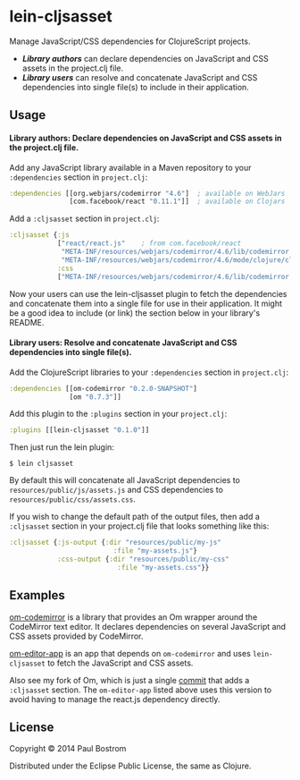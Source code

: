 # lein-cljsasset

Manage JavaScript/CSS dependencies for ClojureScript projects.

* _**Library authors**_ can declare dependencies on JavaScript and CSS assets in the project.clj file.
* _**Library users**_ can resolve and concatenate JavaScript and CSS dependencies into single file(s) to include in their application.

## Usage

#### Library authors: Declare dependencies on JavaScript and CSS assets in the project.clj file.

Add any JavaScript library available in a Maven repository to your `:dependencies` section in `project.clj`:

```clj
:dependencies [[org.webjars/codemirror "4.6"]  ; available on WebJars
               [com.facebook/react "0.11.1"]]  ; available on Clojars
```

Add a `:cljsasset` section in `project.clj`:
```clj
:cljsasset {:js
            ["react/react.js"    ; from com.facebook/react
             "META-INF/resources/webjars/codemirror/4.6/lib/codemirror.js" ; from org.webjars/codemirror
             "META-INF/resources/webjars/codemirror/4.6/mode/clojure/clojure.js"]
            :css
            ["META-INF/resources/webjars/codemirror/4.6/lib/codemirror.css"]}
```

Now your users can use the lein-cljsasset plugin to fetch the dependencies and concatenate them into a single file for use in their application. It might be a good idea to include (or link) the section below in your library's README.

#### Library users: Resolve and concatenate JavaScript and CSS dependencies into single file(s).

Add the ClojureScript libraries to your `:dependencies` section in `project.clj`:
```clj
:dependencies [[om-codemirror "0.2.0-SNAPSHOT"]
               [om "0.7.3"]]
```

Add this plugin to the `:plugins` section in your `project.clj`:
```clj
:plugins [[lein-cljsasset "0.1.0"]]
```

Then just run the lein plugin:

    $ lein cljsasset

By default this will concatenate all JavaScript dependencies to `resources/public/js/assets.js` and CSS dependencies to `resources/public/css/assets.css`.

If you wish to change the default path of the output files, then add a `:cljsasset` section in your project.clj file that looks something like this:

```clj
:cljsasset {:js-output {:dir "resources/public/my-js"
                          :file "my-assets.js"}
            :css-output {:dir "resources/public/my-css"
                           :file "my-assets.css"}}
```

## Examples
[om-codemirror](https://github.com/pbostrom/om-codemirror) is a library that provides an Om wrapper around the CodeMirror text editor. It declares dependencies on several JavaScript and CSS assets provided by CodeMirror.

[om-editor-app](https://github.com/pbostrom/om-editor-app) is an app that depends on `om-codemirror` and uses `lein-cljsasset` to fetch the JavaScript and CSS assets.

Also see my fork of Om, which is just a single [commit](https://github.com/pbostrom/om/commit/dbcc4a2b567c851bb00763d98130558599e8ec5e) that adds a `:cljsasset` section. The `om-editor-app` listed above uses this version to avoid having to manage the react.js dependency directly.

## License

Copyright © 2014 Paul Bostrom

Distributed under the Eclipse Public License, the same as Clojure.
